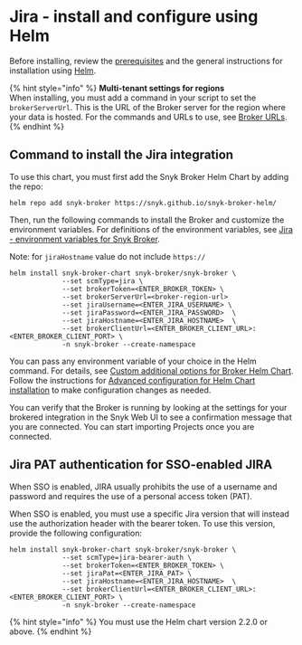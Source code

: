 # Jira - install and configure using Helm

Before installing, review the [prerequisites](./) and the general instructions for installation using [Helm](../install-and-configure-broker-using-helm.md).

{% hint style="info" %}
**Multi-tenant settings for regions**\
When installing, you must add a command in your script to set the `brokerServerUrl`. This is the URL of the Broker server for the region where your data is hosted. For the commands and URLs to use, see [Broker URLs](../../../../../working-with-snyk/regional-hosting-and-data-residency.md#broker-urls).
{% endhint %}

## Command to install the Jira integration

To use this chart, you must first add the Snyk Broker Helm Chart by adding the repo:

`helm repo add snyk-broker https://snyk.github.io/snyk-broker-helm/`&#x20;

Then, run the following commands to install the Broker and customize the environment variables. For definitions of the environment variables, see [Jira - environment variables for Snyk Broker](jira-environment-variables-for-snyk-broker.md).

Note: for `jiraHostname` value do not include `https://`

```
helm install snyk-broker-chart snyk-broker/snyk-broker \
             --set scmType=jira \
             --set brokerToken=<ENTER_BROKER_TOKEN> \
             --set brokerServerUrl=<broker-region-url>
             --set jiraUsername=<ENTER_JIRA_USERNAME> \
             --set jiraPassword=<ENTER_JIRA_PASSWORD>  \
             --set jiraHostname=<ENTER_JIRA_HOSTNAME>  \
             --set brokerClientUrl=<ENTER_BROKER_CLIENT_URL>:<ENTER_BROKER_CLIENT_PORT> \
             -n snyk-broker --create-namespace
```

You can pass any environment variable of your choice in the Helm command. For details, see [Custom additional options for Broker Helm Chart](../advanced-configuration-for-helm-chart-installation/custom-additional-options-for-broker-helm-chart-installation.md). Follow the instructions for [Advanced configuration for Helm Chart installation](../advanced-configuration-for-helm-chart-installation/) to make configuration changes as needed.

You can verify that the Broker is running by looking at the settings for your brokered integration in the Snyk Web UI to see a confirmation message that you are connected. You can start importing Projects once you are connected.

## Jira PAT authentication for SSO-enabled JIRA

When SSO is enabled, JIRA usually prohibits the use of a username and password and requires the use of a personal access token (PAT).

When SSO is enabled, you must use a specific Jira version that will instead use the authorization header with the bearer token. To use this version, provide the following configuration:

```
helm install snyk-broker-chart snyk-broker/snyk-broker \
             --set scmType=jira-bearer-auth \
             --set brokerToken=<ENTER_BROKER_TOKEN> \
             --set jiraPat=<ENTER_JIRA_PAT> \
             --set jiraHostname=<ENTER_JIRA_HOSTNAME>  \
             --set brokerClientUrl=<ENTER_BROKER_CLIENT_URL>:<ENTER_BROKER_CLIENT_PORT> \
             -n snyk-broker --create-namespace
```

{% hint style="info" %}
You must use the Helm chart version 2.2.0 or above.
{% endhint %}
